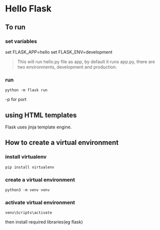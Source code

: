 # Hello Flask

## To run

### set variables

set FLASK_APP=hello
set FLASK_ENV=development 

> This will run hello.py file as app, by default it runs app.py, there are two environments, development and production.

### run 

`python -m flask run`

-p for port

## using HTML templates

Flask uses jinja template engine.

## How to create a virtual environment

### install virtualenv

`pip install virtualenv`

### create a virtual environment

`python3 -m venv venv`

### activate virtual environment

`venv\Scripts\activate`

then install required libraries(eg flask)